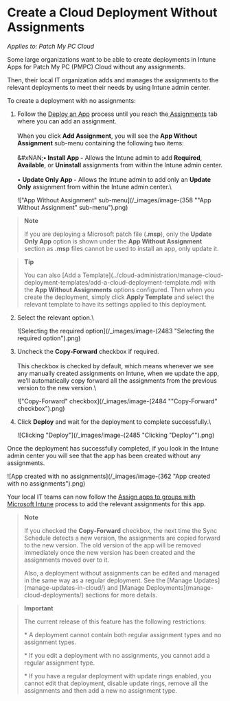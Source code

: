 # Create a Cloud Deployment Without Assignments

_Applies to: Patch My PC Cloud_

Some large organizations want to be able to create deployments in Intune Apps for Patch My PC (PMPC) Cloud without any assignments.

Then, their local IT organization adds and manages the assignments to the relevant deployments to meet their needs by using Intune admin center.

To create a deployment with no assignments:

1.  Follow the [Deploy an App](deploying-an-app-using-cloud/) process until you reach the[ Assignments](deploying-an-app-using-cloud/cloud-assignments-deployment-tab.md) tab where you can add an assignment.\
    \
    When you click **Add Assignment**, you will see the **App Without Assignment** sub-menu containing the following two items:\
    \
    \&#xNAN;**• Install App -** Allows the Intune admin to add **Required**, **Available**, or **Uninstall** assignments from within the Intune admin center.\
    \
    • **Update Only App -** Allows the Intune admin to add only an **Update Only** assignment from within the Intune admin center.\\

    !["App Without Assignment" sub-menu](/_images/image-(358 "\"App Without Assignment\" sub-menu").png)

> **Note**
>
> If you are deploying a Microsoft patch file (**.msp**), only the **Update Only App** option is shown under the **App Without Assignment** section as **.msp** files cannot be used to install an app, only update it.

> **Tip**
>
> You can also \[Add a Template]\(../cloud-administration/manage-cloud-deployment-templates/add-a-cloud-deployment-template.md) with the **App Without Assignments** options configured. Then when you create the deployment, simply click **Apply Template** and select the relevant template to have its settings applied to this deployment.

2.  Select the relevant option.\\

    ![Selecting the required option](/_images/image-(2483 "Selecting the required option").png)
3.  Uncheck the **Copy-Forward** checkbox if required.\
    \
    This checkbox is checked by default, which means whenever we see any manually created assignments on Intune, when we update the app, we’ll automatically copy forward all the assignments from the previous version to the new version.\\

    !["Copy-Forward" checkbox](/_images/image-(2484 "\"Copy-Forward\" checkbox").png)
4.  Click **Deploy** and wait for the deployment to complete successfully.\\

    ![Clicking "Deploy"](/_images/image-(2485 "Clicking \"Deploy\"").png)

Once the deployment has successfully completed, if you look in the Intune admin center you will see that the app has been created without any assignments.

![App created with no assignments](/_images/image-(362 "App created with no assignments").png)

Your local IT teams can now follow the [Assign apps to groups with Microsoft Intune](https://learn.microsoft.com/en-us/mem/intune/apps/apps-deploy) process to add the relevant assignments for this app.

> **Note**
>
> If you checked the **Copy-Forward** checkbox, the next time the Sync Schedule detects a new version, the assignments are copied forward to the new version. The old version of the app will be removed immediately once the new version has been created and the assignments moved over to it.
>
> Also, a deployment without assignments can be edited and managed in the same way as a regular deployment. See the \[Manage Updates]\(manage-updates-in-cloud/) and \[Manage Deployments]\(manage-cloud-deployments/) sections for more details.

> **Important**
>
> The current release of this feature has the following restrictions:
>
> \* A deployment cannot contain both regular assignment types and no assignment types.
>
> \* If you edit a deployment with no assignments, you cannot add a regular assignment type.
>
> \* If you have a regular deployment with update rings enabled, you cannot edit that deployment, disable update rings, remove all the assignments and then add a new no assignment type.